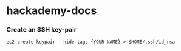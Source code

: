 hackademy-docs
==============

### Create an SSH key-pair
    ec2-create-keypair --hide-tags {YOUR NAME} > $HOME/.ssh/id_rsa

